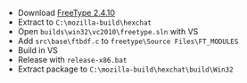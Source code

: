  * Download [FreeType 2.4.10](http://download.savannah.gnu.org/releases/freetype/freetype-2.4.10.tar.bz2)
 * Extract to `C:\mozilla-build\hexchat`
 * Open `builds\win32\vc2010\freetype.sln` with VS
 * Add `src\base\ftbdf.c` to `freetype\Source Files\FT_MODULES`
 * Build in VS
 * Release with `release-x86.bat`
 * Extract package to `C:\mozilla-build\hexchat\build\Win32`

